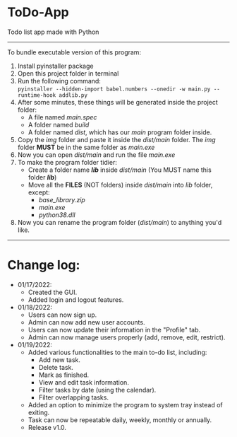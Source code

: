 # ToDo-App
Todo list app made with Python
___________________________________________
To bundle executable version of this program:
1. Install pyinstaller package
2. Open this project folder in terminal
3. Run the following command:  
    `pyinstaller --hidden-import babel.numbers --onedir -w main.py --runtime-hook addlib.py`
4. After some minutes, these things will be generated inside the project folder:
   - A file named *main.spec*
   - A folder named *build*
   - A folder named *dist*, which has our *main* program folder inside.
5. Copy the *img* folder and paste it inside the *dist/main* folder.
The *img* folder **MUST** be in the same folder as *main.exe* 
6. Now you can open *dist/main* and run the file *main.exe*
7. To make the program folder tidier:
    - Create a folder name ***lib*** inside *dist/main* (You MUST name this folder ***lib***)
    - Move all the **FILES** (NOT folders) inside *dist/main* into *lib* folder, except:
      - *base_library.zip*
      - *main.exe*
      - *python38.dll*
8. Now you can rename the program folder (*dist/main*) to anything you'd like.
___________________________________________
# Change log:
- 01/17/2022: 
  - Created the GUI.
  - Added login and logout features.
- 01/18/2022:
  - Users can now sign up.
  - Admin can now add new user accounts.
  - Users can now update their information in the "Profile" tab.
  - Admin can now manage users properly (add, remove, edit, restrict).
- 01/19/2022:
  - Added various functionalities to the main to-do list, including:
    - Add new task.
    - Delete task.
    - Mark as finished.
    - View and edit task information.
    - Filter tasks by date (using the calendar).
    - Filter overlapping tasks.
  - Added an option to minimize the program to system tray instead of exiting.
  - Task can now be repeatable daily, weekly, monthly or annually.
  - Release v1.0.